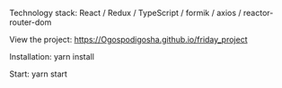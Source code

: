Technology stack: React / Redux / TypeScript / formik / axios / reactor-router-dom

View the project: https://Ogospodigosha.github.io/friday_project

Installation:
yarn install

Start:
yarn start